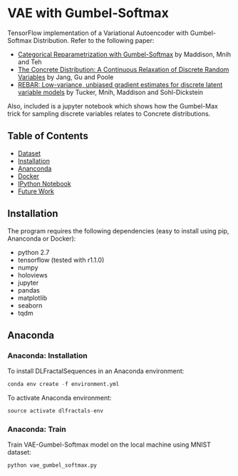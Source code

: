 # VAE with Gumbel-Softmax

TensorFlow implementation of a Variational Autoencoder with Gumbel-Softmax Distribution. Refer to the following paper:

* [Categorical Reparametrization with Gumbel-Softmax](https://arxiv.org/pdf/1611.01144.pdf) by Maddison, Mnih and Teh
* [The Concrete Distribution: A Continuous Relaxation of Discrete Random Variables](https://arxiv.org/pdf/1611.00712.pdf) by Jang, Gu and Poole
* [REBAR: Low-variance, unbiased gradient estimates for discrete latent variable models](https://arxiv.org/pdf/1703.07370.pdf) by Tucker, Mnih, Maddison and Sohl-Dickstein

Also, included is a jupyter notebook which shows how the Gumbel-Max trick for sampling discrete variables relates to Concrete distributions. 

## Table of Contents
* [Dataset](#dataset)
* [Installation](#installation)
* [Ananconda](#anaconda)
* [Docker](#docker)
* [IPython Notebook](#ipython-notebook)
* [Future Work](#future-work)


## Installation 

The program requires the following dependencies (easy to install using pip, Ananconda or Docker):

* python 2.7
* tensorflow (tested with r1.1.0)
* numpy 
* holoviews
* jupyter
* pandas
* matplotlib
* seaborn
* tqdm

## Anaconda

### Anaconda: Installation

To install DLFractalSequences in an Anaconda environment:

```python
conda env create -f environment.yml
```

To activate Anaconda environment:

```python
source activate dlfractals-env
```

### Anaconda: Train

Train VAE-Gumbel-Softmax model on the local machine using MNIST dataset:

```python
python vae_gumbel_softmax.py
```
